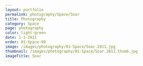 ```yaml
---
layout: portfolio
permalink: photography/Space/Soar
title: Photography
category: Space
page: photography
color: light-green
date: 1-1-2011
order: 01-Space-99
image: /images/photography/01-Space/Soar.2011.jpg
thumbnail: /images/photography/01-Space/Soar.2011.thumb.jpg
imageTitle: Soar
---
```

